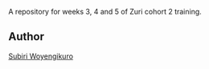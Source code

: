 A repository for weeks 3, 4 and 5 of Zuri cohort 2 training.

## Author
 [Subiri Woyengikuro](https://www.github.com/Kurolinks)
